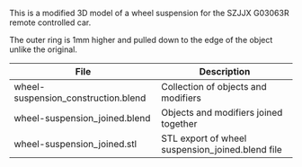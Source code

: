 This is a modified 3D model of a wheel suspension for the SZJJX G03063R remote controlled car.

The outer ring is 1mm higher and pulled down to the edge of the object unlike the original.

| File     | Description     |
| ------------- | ------------- |
| wheel-suspension_construction.blend | Collection of objects and modifiers |
| wheel-suspension_joined.blend | Objects and modifiers joined together |
| wheel-suspension_joined.stl | STL export of wheel suspension_joined.blend file |

